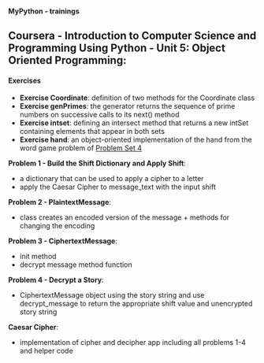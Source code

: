 #### MyPython - trainings

## Coursera - Introduction to Computer Science and Programming Using Python - Unit 5: Object Oriented Programming:

#### Exercises

- **Exercise Coordinate**: definition of two methods for the Coordinate class
- **Exercise genPrimes**: the generator returns the sequence of prime numbers on successive calls to its next() method
- **Exercise intset**: defining an intersect method that returns a new intSet containing elements that appear in both sets
- **Exercise hand**: an object-oriented implementation of the hand from the word game problem of [Problem Set 4](https://github.com/alexey198631/trainings/tree/main/edx_introduction_to_computer_science_and_programming_using_Python/Problem_Set_4_Good_Programming_Practices)


**Problem 1 - Build the Shift Dictionary and Apply Shift**:

- a dictionary that can be used to apply a cipher to a letter
- apply the Caesar Cipher to message_text with the input shift

**Problem 2 - PlaintextMessage**:

- class creates an encoded version of the message + methods for changing the encoding

**Problem 3 - CiphertextMessage**:

- init method
- decrypt message method function

**Problem 4 - Decrypt a Story**:

- CiphertextMessage object using the story string and use decrypt_message to return
the appropriate shift value and unencrypted story string

**Caesar Cipher**:

- implementation of cipher and decipher app including all problems 1-4 and helper code

```course was finished 04.08.2022
